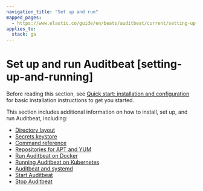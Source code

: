 ```yaml
---
navigation_title: "Set up and run"
mapped_pages:
  - https://www.elastic.co/guide/en/beats/auditbeat/current/setting-up-and-running.html
applies_to:
  stack: ga
---
```


# Set up and run Auditbeat [setting-up-and-running]


Before reading this section, see [Quick start: installation and configuration](/reference/auditbeat/auditbeat-installation-configuration.md) for basic installation instructions to get you started.

This section includes additional information on how to install, set up, and run Auditbeat, including:

* [Directory layout](/reference/auditbeat/directory-layout.md)
* [Secrets keystore](/reference/auditbeat/keystore.md)
* [Command reference](/reference/auditbeat/command-line-options.md)
* [Repositories for APT and YUM](/reference/auditbeat/setup-repositories.md)
* [Run Auditbeat on Docker](/reference/auditbeat/running-on-docker.md)
* [Running Auditbeat on Kubernetes](/reference/auditbeat/running-on-kubernetes.md)
* [Auditbeat and systemd](/reference/auditbeat/running-with-systemd.md)
* [Start Auditbeat](/reference/auditbeat/auditbeat-starting.md)
* [Stop Auditbeat](/reference/auditbeat/shutdown.md)











